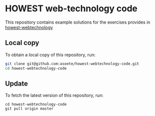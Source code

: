 # HOWEST web-technology code

This repository contains example solutions for the exercises provides in
[howest-webtechnology](https://asoete.github.io/howest-webtechnology)

## Local copy

To obtain a local copy of this repository, run:

```bash
git clone git@github.com:asoete/howest-webtechnology-code.git
cd howest-webtechnology-code
```

## Update

To fetch the latest version of this repository, run:

```
cd howest-webtechnology-code
git pull origin master
```
